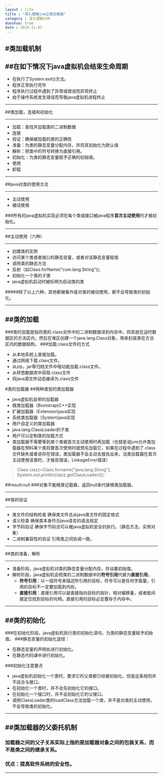 ```yaml
---
layout : life
title : "深入理解jvm之类加载器"
category : 深入理解JVM
duoshuo: true
date : 2014-11-01
---
```


#类加载机制
-----
##在如下情况下java虚拟机会结束生命周期
-----
* 在执行了System.exit()方法。
* 程序正常执行完毕
* 程序执行过程中遇到了异常或错误而异常终止
* 由于操作系统发生错误而导致java虚拟机进程终止

-----

##类加载，连接和初始化

-----
* 加载：查找并加载类的二进制数据
* 连接
 * 验证：确保被加载的类的正确性
 * 准备：为类的静态变量分配内存，并将其初始化为默认值
 * 解析：把类中的符号转换为直接引用。
* 初始化：为类的静态变量赋予正确的初始值。
* 使用
* 卸载

------

##java对类的使用方法

------

* 主动使用
* 被动使用

###所有的java虚拟机实现必须在每个类或接口被java程序**首次主动使用**时才被初始化。

------

##主动使用（六种）

------

* 创建类的实例
* 访问某个类或者接口的静态变量，或者对该静态变量赋值
* 调用类的静态方法
* 反射（如Class.forName("com.lang.String"));
* 初始化一个类的子类
* java虚拟机启动时被标明为启动类的类

#####除了以上六种，其他都被看作是对类的被动使用，都不会导致类的初始化。

------

##类的加载
-----
###类的加载是指将类的.class文件中的二进制数据读到内存中，将其放在运时数据区的方法区内，然后在堆区创建一个java.lang.Class对象，用来封装类在方法区内的数据结构。
###加载.class文件的方式
* 从本地系统上直接加载。
* 通过网络下载.class文件。
* 从zip，jar等归档文件中哦功能加载.class文件。
* 从转悠数据库中获取.class文件
* 将java源文件动态编译为.class文件

#类的加载器
##两种类型的类加载器
* java虚拟机自带的加载器
 * 根类加载器（Bootstrap)C++实现
 * 扩展加载器（Extension)java实现
 * 系统类加载器（System)java实现
 * 用户自定义的类加载器        
  * java.lang.ClassLoader的子类
  * 用户可以定制类的加载方式
  * 类加载器不需要等到某个类被首次主动使用时再加载（也就是说jvm允许类加载器在预料某个类将要首次使用时就预先加载它，如果在过程中遇到了.class文件缺失或者说存在错误，类加载器不会主动去报告出来，当类加载器在首次主动使用该类时，才报告错误，LinkageError错误）

> Class clazz=Class.forname("java.lang.String");
> System.out.println(clazz.getClassLoader());

##result:null
###对象不能根类记载器，返回null来代替根类加载器。

-----

##类的验证

------
* 类文件的结构检查
确保类文件总从java类文件的固定格式
* 语义检查
确保类本身符合java语言的语法规定
* 字节码验证
确保字节码流可以被java虚拟机安全的执行。（静态方法，实例对象）
* 二进制兼容性的验证
引用类之间协调一致。

------

##类的准备，解析

----

* 准备阶段，java虚拟机对类的静态变量分配内存，并设置初始值。
* 解析阶段，java虚拟机会把类的二进制数据中的**符号引用**代替为**直接引用**。
	* **符号引用**：以一组符号来描述所引用的目标，符号可以是任何字面量，引用的目标不一定要加载到内存。
	* **直接引用**：直接引用可以是直接指向目标的指针，相对偏移量，或者能间接定位找到目标的句柄。直接引用的目标必定要存于内存中。

----
##类的初始化	
----

###在初始化阶段，java虚拟机执行类的初始化语句，为类的静态变量赋予初始值。
###静态变量的初始化途径：
* 在静态变量的声明处进行初始化。
* 在静态代码课中进行初始化。

###初始化注意要点
* java虚拟机初始化一个类时，要求它的父类都已经被初始化，但是这条规则并不适合与接口。
* 在初始化一个类时，并不会先初始化它的接口。
* 在初始化一个接口时，并不会初始化它的父接口。
* 调用ClassLoader类的loadClass方法加载一个类，并不是对类的主动使用，不会导致类的初始化。

-----
##类加载器的父委托机制
-----

### 加载器之间的父子关系实际上指的是加载器对象之间的包装关系，而不是类之间的继承关系。
### 优点：提高软件系统的安全性。
----
